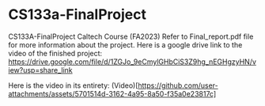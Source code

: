 # CS133a-FinalProject
CS133A-FinalProject Caltech Course (FA2023)
Refer to Final_report.pdf file for more information about the project.
Here is a google drive link to the video of the finished project:
https://drive.google.com/file/d/1ZGJo_9eCmylGHbCiS3Z9hg_nEGHgzyHN/view?usp=share_link

Here is the video in its entirety:
(Video)[https://github.com/user-attachments/assets/5701514d-3162-4a95-8a50-f35a0e23817c]


